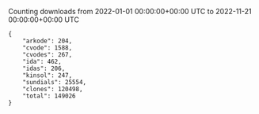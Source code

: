 
Counting downloads from 2022-01-01 00:00:00+00:00 UTC to 2022-11-21 00:00:00+00:00 UTC

```
{
    "arkode": 204,
    "cvode": 1588,
    "cvodes": 267,
    "ida": 462,
    "idas": 206,
    "kinsol": 247,
    "sundials": 25554,
    "clones": 120498,
    "total": 149026
}
```
